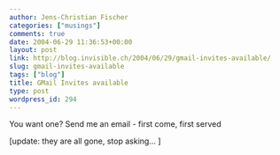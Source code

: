 ```yaml
---
author: Jens-Christian Fischer
categories: ["musings"]
comments: true
date: 2004-06-29 11:36:53+00:00
layout: post
link: http://blog.invisible.ch/2004/06/29/gmail-invites-available/
slug: gmail-invites-available
tags: ["blog"]
title: GMail Invites available
type: post
wordpress_id: 294
---
```


You want one? Send me an email - first come, first served

[update: they are all gone, stop asking... ]
